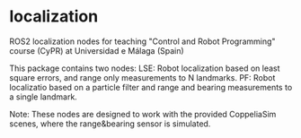 # localization
ROS2 localization nodes for teaching "Control and Robot Programming" course (CyPR) at Universidad e Málaga (Spain)

This package contains two nodes:
LSE: Robot localization based on least square errors, and range only measurements to N landmarks.
PF: Robot localizatio based on a particle filter and range and bearing measurements to a single landmark.

Note: These nodes are designed to work with the provided CoppeliaSim scenes, where the range&bearing sensor is simulated.